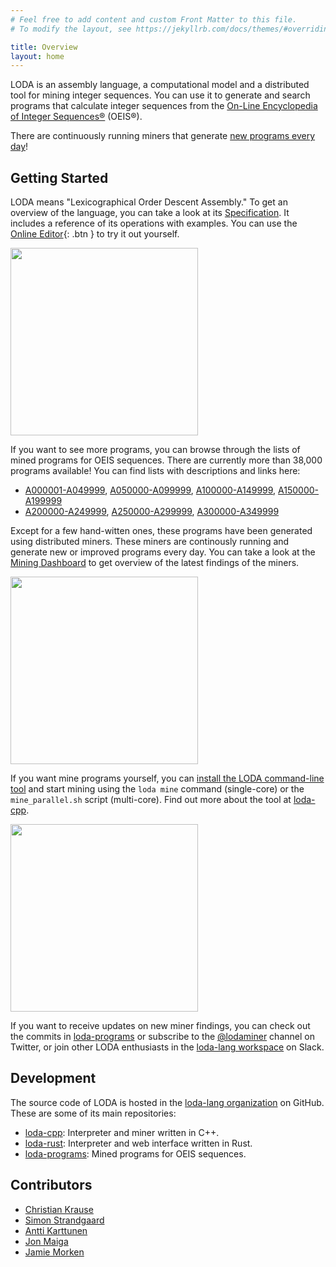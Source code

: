 ```yaml
---
# Feel free to add content and custom Front Matter to this file.
# To modify the layout, see https://jekyllrb.com/docs/themes/#overriding-theme-defaults

title: Overview
layout: home
---
```


LODA is an assembly language, a computational model and a distributed tool for mining integer sequences. You can use it to generate and search programs that calculate integer sequences from the [On-Line Encyclopedia of Integer Sequences®](https://oeis.org/) (OEIS®).

There are continuously running miners that generate [new programs every day](http://dashboard.loda-lang.org/grafana)!

## Getting Started

LODA means "Lexicographical Order Descent Assembly." To get an overview of the language, you can take a look at its [Specification](spec). It includes a reference of its operations with examples. You can use the [Online Editor](edit/?oeis=45){: .btn } to try it out yourself.

<a href="https://loda-lang.org/edit/?oeis=2994"><img src="https://github.com/loda-lang/loda-lang.github.io/raw/master/loda-editor.png" width=300></a>

If you want to see more programs, you can browse through the lists of mined programs for OEIS sequences. There are currently more than 38,000 programs available! You can find lists with descriptions and links here:

* [A000001-A049999](list0), [A050000-A099999](list1), [A100000-A149999](list2), [A150000-A199999](list3)
* [A200000-A249999](list4), [A250000-A299999](list5), [A300000-A349999](list6)

Except for a few hand-witten ones, these programs have been generated using distributed miners. These miners are continously running and generate new or improved programs every day. You can take a look at the [Mining Dashboard](http://dashboard.loda-lang.org/grafana) to get overview of the latest findings of the miners.

<a href="http://dashboard.loda-lang.org/grafana"><img src="https://github.com/loda-lang/loda-lang.github.io/raw/master/loda-dashboard.png" width=300></a>

If you want mine programs yourself, you can [install the LODA command-line tool](install) and start mining using the `loda mine` command (single-core) or the `mine_parallel.sh` script (multi-core). Find out more about the tool at [loda-cpp](https://github.com/loda-lang/loda-cpp).

<a href="http://loda-lang.org/install"><img src="https://github.com/loda-lang/loda-lang.github.io/raw/master/loda-cpp.png" width=300></a>

If you want to receive updates on new miner findings, you can check out the commits in [loda-programs](https://github.com/loda-lang/loda-programs/commits/main) or subscribe to the [@lodaminer](https://twitter.com/lodaminer) channel on Twitter, or join other LODA enthusiasts in the [loda-lang workspace](https://loda-lang.slack.com/) on Slack.

## Development

The source code of LODA is hosted in the [loda-lang organization](https://github.com/loda-lang) on GitHub. These are some of its main repositories:

* [loda-cpp](https://github.com/loda-lang/loda-cpp): Interpreter and miner written in C++.
* [loda-rust](https://github.com/loda-lang/loda-rust): Interpreter and web interface written in Rust.
* [loda-programs](https://github.com/loda-lang/loda-programs): Mined programs for OEIS sequences.

## Contributors

* [Christian Krause](https://github.com/ckrause)
* [Simon Strandgaard](https://github.com/neoneye)
* [Antti Karttunen](https://github.com/karttu)
* [Jon Maiga](https://github.com/jonmaiga)
* [Jamie Morken](https://github.com/jmorken)
